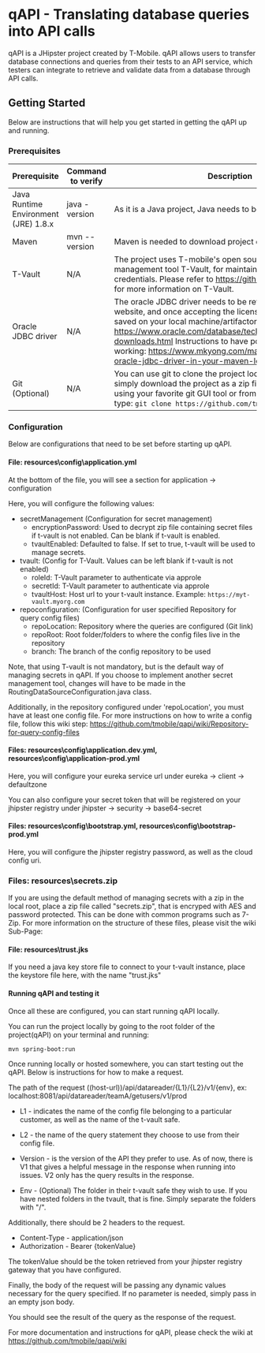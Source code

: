 # qAPI - Translating database queries into API calls

qAPI is a JHipster project created by T-Mobile. qAPI allows users to transfer database connections and queries from their tests to an API service, which testers can integrate to retrieve and validate data from a database through API calls.

## Getting Started

Below are instructions that will help you get started in getting the qAPI up and running.

### Prerequisites

| Prerequisite | Command to verify | Description |
| ------------ | -------------- | -----------  |
| Java Runtime Environment (JRE) 1.8.x | java -version | As it is a Java project, Java needs to be installed locally.
| Maven | mvn --version | Maven is needed to download project dependencies.
| T-Vault | N/A | The project uses T-mobile's open sourced secret management tool T-Vault, for maintaining all database credentials. Please refer to https://github.com/tmobile/t-vault for more information on T-Vault.
| Oracle JDBC driver | N/A | The oracle JDBC driver needs to be retrieved from the Oracle website, and once accepting the license terms, the jar can be saved on your local machine/artifactory. Oracle website: https://www.oracle.com/database/technologies/appdev/jdbc-downloads.html Instructions to have pom dependency working: https://www.mkyong.com/maven/how-to-add-oracle-jdbc-driver-in-your-maven-local-repository/
| Git (Optional) | N/A | You can use git to clone the project locally, or choose to simply download the project as a zip file. To clone the project, using your favorite git GUI tool or from your command line, type: `git clone https://github.com/tmobile/qapi.git` 

### Configuration

Below are configurations that need to be set before starting up qAPI.

#### File: resources\config\application.yml

At the bottom of the file, you will see a section for application -> configuration
 
Here, you will configure the following values:
- secretManagement (Configuration for secret management)
    - encryptionPassword: Used to decrypt zip file containing secret files if t-vault is not enabled. Can be blank if t-vault is enabled.
    - tvaultEnabled: Defaulted to false. If set to true, t-vault will be used to manage secrets.
- tvault: (Config for T-Vault. Values can be left blank if t-vault is not enabled)
    - roleId: T-Vault parameter to authenticate via approle
    - secretId: T-Vault parameter to authenticate via approle
    - tvaultHost: Host url to your t-vault instance. Example: ` https://myt-vault.myorg.com `
- repoconfiguration: (Configuration for user specified Repository for query config files)
    - repoLocation: Repository where the queries are configured (Git link)
    - repoRoot: Root folder/folders to where the config files live in the repository
    - branch: The branch of the config repository to be used

Note, that using T-vault is not mandatory, but is the default way of managing secrets in qAPI. If you choose to implement another secret management tool, changes will have to be made in the RoutingDataSourceConfiguration.java class.

Additionally, in the repository configured under 'repoLocation', you must have at least one config file.
For more instructions on how to write a config file, follow this wiki step: https://github.com/tmobile/qapi/wiki/Repository-for-query-config-files

#### Files: resources\config\application.dev.yml, resources\config\application-prod.yml

Here, you will configure your eureka service url under eureka -> client -> defaultzone 

You can also configure your secret token that will be registered on your jhipster registry under jhipster -> security -> base64-secret

#### Files: resources\config\bootstrap.yml, resources\config\bootstrap-prod.yml

Here, you will configure the jhipster registry password, as well as the cloud config uri.

### Files: resources\secrets.zip

If you are using the default method of managing secrets with a zip in the local root, place a zip file called "secrets.zip", that is encryped with AES and password protected. This can be done with common programs such as 7-Zip. For more information on the structure of these files, please visit the wiki Sub-Page:

#### File: resources\trust.jks

If you need a java key store file to connect to your t-vault instance, place the keystore file here, with the name "trust.jks"

#### Running qAPI and testing it
Once all these are configured, you can start running qAPI locally.

You can run the project locally by going to the root folder of the project(qAPI) on your terminal and running:
```
mvn spring-boot:run 
```

Once running locally or hosted somewhere, you can start testing out the qAPI. Below is instructions for how to make a request.

The path of the request
((host-url))/api/datareader/{L1}/{L2}/v1/{env}, ex: localhost:8081/api/datareader/teamA/getusers/v1/prod

- L1 - indicates the name of the config file belonging to a particular customer, as well as the name of the t-vault safe. 

- L2 - the name of the query statement they choose to use from their config file.

- Version - is the version of the API they prefer to use. As of now, there is V1 that gives a helpful message in the response when running into issues. V2 only has the query results in the response.

- Env - (Optional) The folder in their t-vault safe they wish to use. If you have nested folders in the tvault, that is fine. Simply separate the folders with "/".

Additionally, there should be 2 headers to the request.
- Content-Type - application/json
- Authorization - Bearer {tokenValue}

The tokenValue should be the token retrieved from your jhipster registry gateway that you have configured. 

Finally, the body of the request will be passing any dynamic values necessary for the query specified. If no parameter is needed, simply pass in an empty json body.

You should see the result of the query as the response of the request.

For more documentation and instructions for qAPI, please check the wiki at https://github.com/tmobile/qapi/wiki
